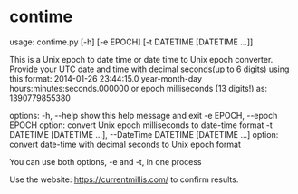 # contime

usage: contime.py [-h] [-e EPOCH] [-t DATETIME [DATETIME ...]]

This is a Unix epoch to date time or date time to Unix epoch converter. Provide your UTC date and time with
decimal seconds(up to 6 digits) using this format: 2014-01-26 23:44:15.0 year-month-day
hours:minutes:seconds.000000 or epoch milliseconds (13 digits!) as: 1390779855380

options:
  -h, --help            show this help message and exit
  -e EPOCH, --epoch EPOCH
                        option: convert Unix epoch milliseconds to date-time format
  -t DATETIME [DATETIME ...], --DateTime DATETIME [DATETIME ...]
                        option: convert date-time with decimal seconds to Unix epoch format

You can use both options, -e and -t, in one process

Use the website:
https://currentmillis.com/
to confirm results.
